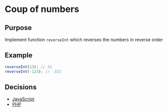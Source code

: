 # Coup of numbers

## Purpose
Implement function `reverseInt` which reverses the numbers in reverse order

## Example
```javascript
reverseInt(13); // 31
reverseInt(-123); // -321
```

## Decisions
- [JavaScript](javascript.md)
- [PHP](php.md)
